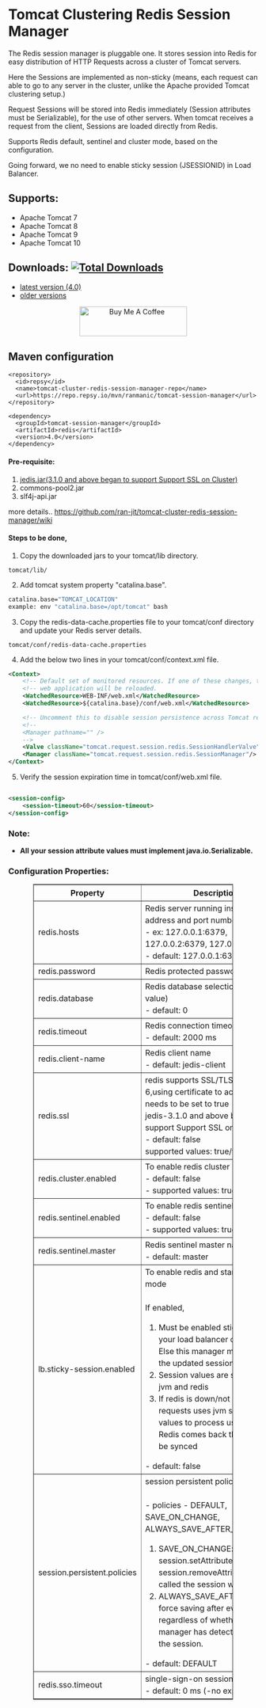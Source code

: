 # Tomcat Clustering Redis Session Manager

The Redis session manager is pluggable one. It stores session into Redis for easy distribution of HTTP Requests across a
cluster of Tomcat servers.

Here the Sessions are implemented as non-sticky (means, each request can able to go to any server in the cluster, unlike
the Apache provided Tomcat clustering setup.)

Request Sessions will be stored into Redis immediately (Session attributes must be Serializable), for the use of other
servers. When tomcat receives a request from the client, Sessions are loaded directly from Redis.

Supports Redis default, sentinel and cluster mode, based on the configuration.

Going forward, we no need to enable sticky session (JSESSIONID) in Load Balancer.

## Supports:

- Apache Tomcat 7
- Apache Tomcat 8
- Apache Tomcat 9
- Apache Tomcat 10

## Downloads: [![Total Downloads](https://img.shields.io/github/downloads/ran-jit/tomcat-cluster-redis-session-manager/total.svg)](https://github.com/ran-jit/tomcat-cluster-redis-session-manager/wiki)

- [latest version (4.0)](https://github.com/ran-jit/tomcat-cluster-redis-session-manager/releases/tag/4.0)
- [older versions](https://github.com/ran-jit/tomcat-cluster-redis-session-manager/wiki)

<p align="center">
  <a href="https://www.buymeacoffee.com/ranmanic" target="_blank"><img src="https://cdn.buymeacoffee.com/buttons/v2/default-red.png" alt="Buy Me A Coffee" style="height: 60px !important;width: 217px !important;" ></a>
</p>

## Maven configuration
```
<repository>
  <id>repsy</id>
  <name>tomcat-cluster-redis-session-manager-repo</name>
  <url>https://repo.repsy.io/mvn/ranmanic/tomcat-session-manager</url>
</repository>

<dependency>
  <groupId>tomcat-session-manager</groupId>
  <artifactId>redis</artifactId>
  <version>4.0</version>
</dependency>
```

#### Pre-requisite:

1. [jedis.jar(3.1.0 and above began to support Support SSL on Cluster)](https://github.com/redis/jedis/releases/tag/jedis-3.1.0)
2. commons-pool2.jar
3. slf4j-api.jar

more details.. https://github.com/ran-jit/tomcat-cluster-redis-session-manager/wiki

#### Steps to be done,

1. Copy the downloaded jars to your tomcat/lib directory.

```
tomcat/lib/
```

2. Add tomcat system property "catalina.base".

```bash
catalina.base="TOMCAT_LOCATION"
example: env "catalina.base=/opt/tomcat" bash
```

3. Copy the redis-data-cache.properties file to your tomcat/conf directory and update your Redis server details.

```
tomcat/conf/redis-data-cache.properties
```

4. Add the below two lines in your tomcat/conf/context.xml file.

```xml
<Context>
    <!-- Default set of monitored resources. If one of these changes, the    -->
    <!-- web application will be reloaded.                                   -->
    <WatchedResource>WEB-INF/web.xml</WatchedResource>
    <WatchedResource>${catalina.base}/conf/web.xml</WatchedResource>

    <!-- Uncomment this to disable session persistence across Tomcat restarts -->
    <!--
    <Manager pathname="" />
    -->
    <Valve className="tomcat.request.session.redis.SessionHandlerValve"/>
    <Manager className="tomcat.request.session.redis.SessionManager"/>
</Context>
```

5. Verify the session expiration time in tomcat/conf/web.xml file.

```xml

<session-config>
    <session-timeout>60</session-timeout>
</session-config>
```

### Note:

- **All your session attribute values must implement java.io.Serializable.**

### Configuration Properties:

<html>
<body>
    <table border="1px" style="width: 80%;margin-left: 10%;margin-right: 10%;line-height: 1.5;">
        <tr><th style="width: 30%;">Property</th><th style="width: 50%;">Description</th></tr>
        <tr><td>redis.hosts</td><td>Redis server running instance IP address and port number<br/>- ex: 127.0.0.1:6379, 127.0.0.2:6379, 127.0.0.2:6380, ..<br/>- default: 127.0.0.1:6379</td></tr>
        <tr><td>redis.password</td><td>Redis protected password</td></tr>
        <tr><td>redis.database</td><td>Redis database selection. (Numeric value)<br/>- default: 0</td></tr>
        <tr><td>redis.timeout</td><td>Redis connection timeout<br/>- default: 2000 ms</td></tr>
        <tr><td>redis.client-name</td><td>Redis client name<br/>- default: jedis-client</td></tr>
        <tr><td>redis.ssl</td><td>redis supports SSL/TLS since version 6,using certificate to access redis needs to be set to true<br/>jedis-3.1.0 and above began to support Support SSL on Cluster<br/>- default: false<br/>supported values: true/false</td></tr>
        <tr><td>redis.cluster.enabled</td><td>To enable redis cluster mode<br/>- default: false<br>- supported values: true/false</td></tr>
        <tr><td>redis.sentinel.enabled</td><td>To enable redis sentinel mode<br/>- default: false<br>- supported values: true/false</td></tr>
        <tr><td>redis.sentinel.master</td><td>Redis sentinel master name<br/>- default: master</td></tr>
        <tr><td>lb.sticky-session.enabled</td><td>To enable redis and standard session mode<br><br>If enabled,<ol><li>Must be enabled sticky session in your load balancer configuration. Else this manager may not return the updated session values</li><li>Session values are stored in local jvm and redis</li><li>If redis is down/not responding, requests uses jvm stored session values to process user requests. Redis comes back the values will be synced</li></ol>- default: false</td></tr>
	    <tr><td>session.persistent.policies</td><td>session persistent policies.<br/><br/>- policies - DEFAULT, SAVE_ON_CHANGE, ALWAYS_SAVE_AFTER_REQUEST <br/><ol><li>SAVE_ON_CHANGE: every time session.setAttribute() or session.removeAttribute() is called the session will be saved.</li><li>ALWAYS_SAVE_AFTER_REQUEST: force saving after every request, regardless of whether or not the manager has detected changes to the session.</li></ol>- default: DEFAULT</td></tr>
	    <tr><td>redis.sso.timeout</td><td>single-sign-on session timeout.<br/>- default: 0 ms (-no expiry)</td></tr>
    </table>
</body>
</html>